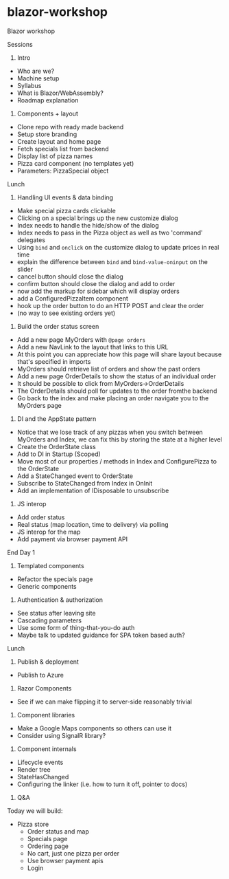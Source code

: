 # blazor-workshop
Blazor workshop


Sessions

1. Intro
- Who are we?
- Machine setup
- Syllabus
- What is Blazor/WebAssembly?
- Roadmap explanation
1. Components + layout
- Clone repo with ready made backend
- Setup store branding
- Create layout and home page
- Fetch specials list from backend
- Display list of pizza names
- Pizza card component (no templates yet)
- Parameters: PizzaSpecial object

Lunch

1. Handling UI events & data binding
- Make special pizza cards clickable
- Clicking on a special brings up the new customize dialog
- Index needs to handle the hide/show of the dialog 
- Index needs to pass in the Pizza object as well as two 'command' delegates
- Using `bind` and `onclick` on the customize dialog to update prices in real time
- explain the difference between `bind` and `bind-value-oninput` on the slider
- cancel button should close the dialog
- confirm button should close the dialog and add to order
- now add the markup for sidebar which will display orders
- add a ConfiguredPizzaItem component
- hook up the order button to do an HTTP POST and clear the order
- (no way to see existing orders yet)
1. Build the order status screen
- Add a new page MyOrders with `@page orders`
- Add a new NavLink to the layout that links to this URL
- At this point you can appreciate how this page will share layout because that's specified in imports
- MyOrders should retrieve list of orders and show the past orders
- Add a new page OrderDetails to show the status of an individual order
- It should be possible to click from MyOrders->OrderDetails
- The OrderDetails should poll for updates to the order fromthe backend
- Go back to the index and make placing an order navigate you to the MyOrders page
1. DI and the AppState pattern
- Notice that we lose track of any pizzas when you switch between MyOrders and Index, we can fix this by storing the state at a higher level
- Create the OrderState class
- Add to DI in Startup (Scoped)
- Move most of our properties / methods in Index and ConfigurePizza to the OrderState
- Add a StateChanged event to OrderState
- Subscribe to StateChanged from Index in OnInit
- Add an implementation of IDisposable to unsubscribe
1. JS interop
- Add order status
- Real status (map location, time to delivery) via polling
- JS interop for the map
- Add payment via browser payment API

End Day 1

1. Templated components
  - Refactor the specials page
  - Generic components
1. Authentication & authorization
- See status after leaving site
- Cascading parameters
- Use some form of thing-that-you-do auth
- Maybe talk to updated guidance for SPA token based auth?

Lunch

1. Publish & deployment
- Publish to Azure
1. Razor Components
- See if we can make flipping it to server-side reasonably trivial
1. Component libraries
- Make a Google Maps components so others can use it
- Consider using SignalR library?
1. Component internals
- Lifecycle events
- Render tree
- StateHasChanged
- Configuring the linker (i.e. how to turn it off, pointer to docs)
1. Q&A

Today we will build:

- Pizza store
  - Order status and map
  - Specials page
  - Ordering page
  - No cart, just one pizza per order
  - Use browser payment apis
  - Login

